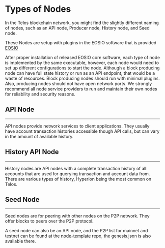 # Types of Nodes

In the Telos blockchain network, you might find the slightly different naming of nodes, such as an API node, Producer node, History node, and Seed node.

These Nodes are setup with plugins in the EOSIO software that is provided [EOSIO](https://developers.eos.io/manuals/eos/v2.0/nodeos/plugins/index)

After proper installation of released EOSIO core software, each type of node is implemented by the same executable, however, each node would need to set up different configurations to start the node. Although a block producing node can have full state history or run as an API endpoint, that would be a waste of resources. Block producing nodes should run with minimal plugins. Also, producing nodes should not have open network ports. We strongly recommend all node service providers to run and maintain their own nodes for reliability and security reasons.

## API Node
---------                                       --------
API nodes provide network services to client applications. They usually have account transaction histories accessible though API calls, but can vary in the amount of available history.

## History API Node
--------                                        ---------
History nodes are API nodes with a complete transaction history of all accounts that are used for querying transaction and account data from.  There are various types of history, Hyperion being the most common on Telos.

## Seed Node   
-----------                                     --------------
Seed nodes are for peering with other nodes on the P2P network.  They offer blocks to peers over the P2P protocol.



A seed node can also be an API node, and the P2P list for mainnet and testnet can be found at the [node-template](https://github.com/telosnetwork/node-template) repo, the genesis.json is also available there.
